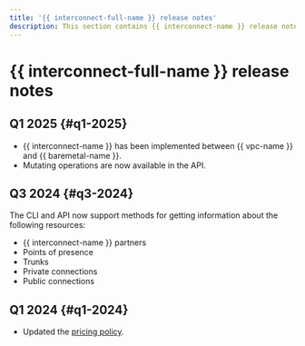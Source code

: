 ```yaml
---
title: '{{ interconnect-full-name }} release notes'
description: This section contains {{ interconnect-name }} release notes.
---
```


# {{ interconnect-full-name }} release notes

## Q1 2025 {#q1-2025}

* {{ interconnect-name }} has been implemented between {{ vpc-name }} and {{ baremetal-name }}.
* Mutating operations are now available in the API.

## Q3 2024 {#q3-2024}

The CLI and API now support methods for getting information about the following resources:
  * {{ interconnect-name }} partners
  * Points of presence
  * Trunks
  * Private connections
  * Public connections

## Q1 2024 {#q1-2024}

* Updated the [pricing policy](./pricing.md).
